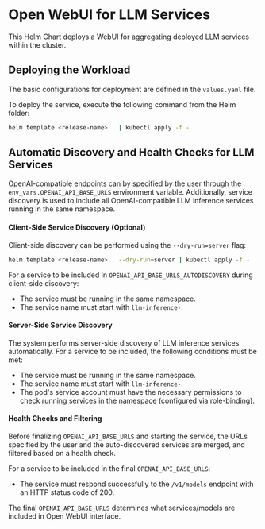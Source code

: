 # Open WebUI for LLM Services

This Helm Chart deploys a WebUI for aggregating deployed LLM services within the cluster.

## Deploying the Workload

The basic configurations for deployment are defined in the `values.yaml` file.

To deploy the service, execute the following command from the Helm folder:

```bash
helm template <release-name> . | kubectl apply -f -
```

## Automatic Discovery and Health Checks for LLM Services

OpenAI-compatible endpoints can by specified by the user through the `env_vars.OPENAI_API_BASE_URLS` environment variable. Additionally, service discovery is used to include all OpenAI-compatible LLM inference
services running in the same namespace.
#### Client-Side Service Discovery (Optional)

Client-side discovery can be performed using the `--dry-run=server` flag:

```bash
helm template <release-name> . --dry-run=server | kubectl apply -f -
```

For a service to be included in `OPENAI_API_BASE_URLS_AUTODISCOVERY` during client-side discovery:
- The service must be running in the same namespace.
- The service name must start with `llm-inference-`.

#### Server-Side Service Discovery

The system performs server-side discovery of LLM inference services automatically. For a service to be included, the following conditions must be met:
- The service must be running in the same namespace.
- The service name must start with `llm-inference-`.
- The pod's service account must have the necessary permissions to check running services in the namespace (configured via role-binding).

#### Health Checks and Filtering

Before finalizing `OPENAI_API_BASE_URLS` and starting the service, the URLs specified by the user and the auto-discovered services are merged, and filtered based on a health check.

For a service to be included in the final `OPENAI_API_BASE_URLS`:
- The service must respond successfully to the `/v1/models` endpoint with an HTTP status code of 200.

The final `OPENAI_API_BASE_URLS` determines what services/models are included in Open WebUI interface.
